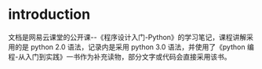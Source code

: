 # introduction

文档是网易云课堂的公开课--《程序设计入门-Python》的学习笔记，课程讲解采用的是 python 2.0 语法，记录内是采用 python 3.0 语法，并使用了《python 编程-从入门到实践》一书作为补充读物，部分文字或代码会直接采用该书。